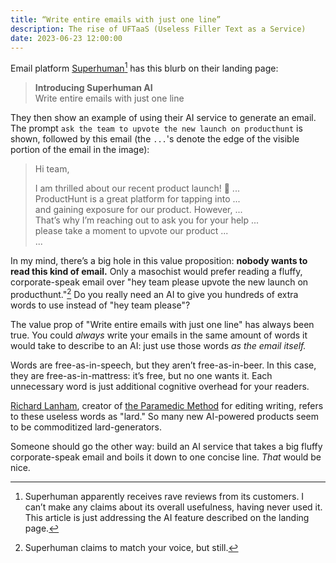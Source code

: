 ```yaml
---
title: “Write entire emails with just one line”
description: The rise of UFTaaS (Useless Filler Text as a Service)
date: 2023-06-23 12:00:00
---
```


Email platform [Superhuman](https://superhuman.com/)[^reviews] has this blurb on their landing page:

> **Introducing Superhuman AI**<br/>
> Write entire emails with just one line

They then show an example of using their AI service to generate an email. The
prompt `ask the team to upvote the new launch on producthunt` is shown, followed
by this email (the `...`'s denote the edge of the visible portion
of the email in the image):

> Hi team,
>
> I am thrilled about our recent product launch! 🎉 ...<br/>
> ProductHunt is a great platform for tapping into ...<br/>
> and gaining exposure for our product. However, ...<br/>
> That’s why I’m reaching out to ask you for your help ...<br/>
> please take a moment to upvote our product ...<br/>
> ...

In my mind, there’s a big hole in this value proposition: **nobody wants to read
this kind of email.** Only a masochist would prefer reading a fluffy,
corporate-speak email over "hey team please upvote the new launch on
producthunt."[^voice] Do you
really need an AI to give you hundreds of extra words to use instead of "hey
team please"?

The value prop of "Write entire emails with just one line" has always been true.
You could _always_ write your emails in the same amount of words it would take
to describe to an AI: just use those words _as the email itself._

Words are free-as-in-speech, but they aren’t free-as-in-beer. In this case, they
are free-as-in-mattress: it’s free, but no one wants it. Each unnecessary word
is just additional cognitive overhead for your readers.

[Richard Lanham](https://english.ucla.edu/people-faculty/lanham-richard/),
creator of
[the Paramedic Method](https://owl.purdue.edu/owl/general_writing/academic_writing/paramedic_method.html)
for editing writing, refers to these useless words as "lard." So many new
AI-powered products seem to be commoditized lard-generators.

Someone should go the other way: build an AI service that takes a big fluffy
corporate-speak email and boils it down to one concise line. _That_ would be
nice.

[^reviews]: Superhuman apparently
receives rave reviews from its customers. I can’t make any claims about its
overall usefulness, having never used it. This article is just addressing the AI
feature described on the landing page.

[^voice]: Superhuman claims to match your voice, but still.
